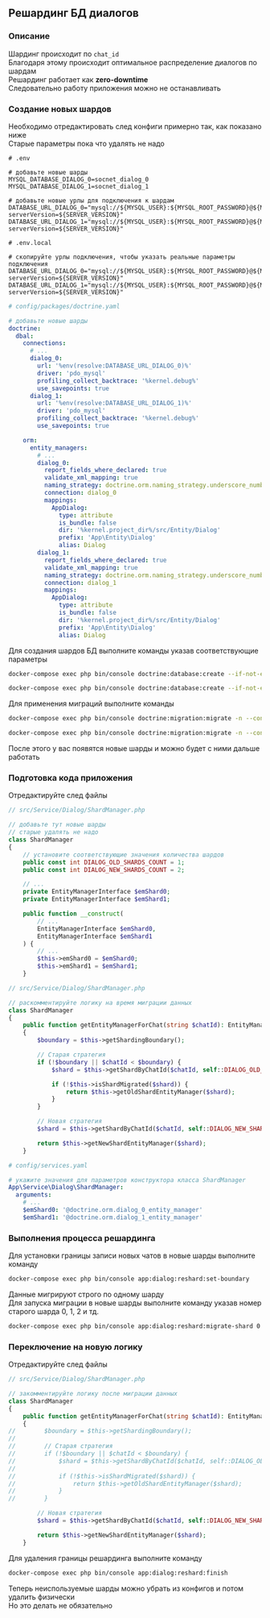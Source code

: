 ## Решардинг БД диалогов

### Описание

Шардинг происходит по `chat_id`   
Благодаря этому происходит оптимальное распределение диалогов по шардам   
Решардинг работает как __zero-downtime__   
Следовательно работу приложения можно не останавливать

### Создание новых шардов

Необходимо отредактировать след конфиги примерно так, как показано ниже  
Старые параметры пока что удалять не надо
```
# .env 

# добавьте новые шарды
MYSQL_DATABASE_DIALOG_0=socnet_dialog_0
MYSQL_DATABASE_DIALOG_1=socnet_dialog_1

# добавьте новые урлы для подключения к шардам
DATABASE_URL_DIALOG_0="mysql://${MYSQL_USER}:${MYSQL_ROOT_PASSWORD}@${MYSQL_HOST}/${MYSQL_DATABASE_DIALOG_0}?serverVersion=${SERVER_VERSION}"
DATABASE_URL_DIALOG_1="mysql://${MYSQL_USER}:${MYSQL_ROOT_PASSWORD}@${MYSQL_HOST}/${MYSQL_DATABASE_DIALOG_1}?serverVersion=${SERVER_VERSION}"
```
```
# .env.local

# скопируйте урлы подключения, чтобы указать реальные параметры подключения
DATABASE_URL_DIALOG_0="mysql://${MYSQL_USER}:${MYSQL_ROOT_PASSWORD}@${MYSQL_HOST}/${MYSQL_DATABASE_DIALOG_0}?serverVersion=${SERVER_VERSION}"
DATABASE_URL_DIALOG_1="mysql://${MYSQL_USER}:${MYSQL_ROOT_PASSWORD}@${MYSQL_HOST}/${MYSQL_DATABASE_DIALOG_1}?serverVersion=${SERVER_VERSION}"
```
```yaml
# config/packages/doctrine.yaml

# добавьте новые шарды 
doctrine:
  dbal:
    connections:
      # ...
      dialog_0:
        url: '%env(resolve:DATABASE_URL_DIALOG_0)%'
        driver: 'pdo_mysql'
        profiling_collect_backtrace: '%kernel.debug%'
        use_savepoints: true
      dialog_1:
        url: '%env(resolve:DATABASE_URL_DIALOG_1)%'
        driver: 'pdo_mysql'
        profiling_collect_backtrace: '%kernel.debug%'
        use_savepoints: true

    orm:
      entity_managers:
        # ...
        dialog_0:
          report_fields_where_declared: true
          validate_xml_mapping: true
          naming_strategy: doctrine.orm.naming_strategy.underscore_number_aware
          connection: dialog_0
          mappings:
            AppDialog:
              type: attribute
              is_bundle: false
              dir: '%kernel.project_dir%/src/Entity/Dialog'
              prefix: 'App\Entity\Dialog'
              alias: Dialog
        dialog_1:
          report_fields_where_declared: true
          validate_xml_mapping: true
          naming_strategy: doctrine.orm.naming_strategy.underscore_number_aware
          connection: dialog_1
          mappings:
            AppDialog:
              type: attribute
              is_bundle: false
              dir: '%kernel.project_dir%/src/Entity/Dialog'
              prefix: 'App\Entity\Dialog'
              alias: Dialog
```

Для создания шардов БД выполните команды указав соответствующие параметры
```bash
docker-compose exec php bin/console doctrine:database:create --if-not-exists -c dialog_0
```
```bash
docker-compose exec php bin/console doctrine:database:create --if-not-exists -c dialog_1
```

Для применения миграций выполните команды

```bash
docker-compose exec php bin/console doctrine:migration:migrate -n --configuration=config/migrations/dialog.yaml --em=dialog_0
```
```bash
docker-compose exec php bin/console doctrine:migration:migrate -n --configuration=config/migrations/dialog.yaml --em=dialog_1
```

После этого у вас появятся новые шарды и можно будет с ними дальше работать

### Подготовка кода приложения

Отредактируйте след файлы
```php
// src/Service/Dialog/ShardManager.php

// добавьте тут новые шарды
// старые удалять не надо
class ShardManager
{
    // установите соответствующие значения количества шардов
    public const int DIALOG_OLD_SHARDS_COUNT = 1;
    public const int DIALOG_NEW_SHARDS_COUNT = 2;

    // ...
    private EntityManagerInterface $emShard0;
    private EntityManagerInterface $emShard1;

    public function __construct(
        // ...
        EntityManagerInterface $emShard0,
        EntityManagerInterface $emShard1
    ) {
        // ...
        $this->emShard0 = $emShard0;
        $this->emShard1 = $emShard1;
    }
```
```php
// src/Service/Dialog/ShardManager.php

// раскомментируйте логику на время миграции данных
class ShardManager
{
    public function getEntityManagerForChat(string $chatId): EntityManagerInterface
    {
        $boundary = $this->getShardingBoundary();

        // Старая стратегия
        if (!$boundary || $chatId < $boundary) {
            $shard = $this->getShardByChatId($chatId, self::DIALOG_OLD_SHARDS_COUNT);

            if (!$this->isShardMigrated($shard)) {
                return $this->getOldShardEntityManager($shard);
            }
        }

        // Новая стратегия
        $shard = $this->getShardByChatId($chatId, self::DIALOG_NEW_SHARDS_COUNT);

        return $this->getNewShardEntityManager($shard);
    }
```
```yaml
# config/services.yaml

# укажите значения для параметров конструктора класса ShardManager
App\Service\Dialog\ShardManager:
  arguments:
    # ...
    $emShard0: '@doctrine.orm.dialog_0_entity_manager'
    $emShard1: '@doctrine.orm.dialog_1_entity_manager'
```

### Выполнения процесса решардинга

Для установки границы записи новых чатов в новые шарды выполните команду

```bash
docker-compose exec php bin/console app:dialog:reshard:set-boundary
```

Данные мигрируют строго по одному шарду  
Для запуска миграции в новые шарды выполните команду указав номер старого шарда 0, 1, 2 и тд.

```bash
docker-compose exec php bin/console app:dialog:reshard:migrate-shard 0
```

### Переключение на новую логику

Отредактируйте след файлы
```php
// src/Service/Dialog/ShardManager.php

// закомментируйте логику после миграции данных
class ShardManager
{
    public function getEntityManagerForChat(string $chatId): EntityManagerInterface
    {
//        $boundary = $this->getShardingBoundary();
//
//        // Старая стратегия
//        if (!$boundary || $chatId < $boundary) {
//            $shard = $this->getShardByChatId($chatId, self::DIALOG_OLD_SHARDS_COUNT);
//
//            if (!$this->isShardMigrated($shard)) {
//                return $this->getOldShardEntityManager($shard);
//            }
//        }

        // Новая стратегия
        $shard = $this->getShardByChatId($chatId, self::DIALOG_NEW_SHARDS_COUNT);

        return $this->getNewShardEntityManager($shard);
    }
```

Для удаления границы решардинга выполните команду

```bash
docker-compose exec php bin/console app:dialog:reshard:finish
```

Теперь неиспользуемые шарды можно убрать из конфигов и потом удалить физически  
Но это делать не обязательно
